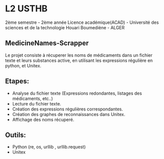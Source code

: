 # L2 USTHB
2ème semestre - 2ème année Licence académique(ACAD) - Université des sciences et de la technologie Houari Boumediène - ALGER

## MedicineNames-Scrapper
Le projet consiste à récuperer les noms de médicaments dans un fichier texte et leurs substances active, en utilisant les expressions régulière en python, et Unitex.

## Etapes:
- Analyse du fichier texte (Expressions redondantes, listages des médicaments, etc..)
- Lecture du fichier texte.
- Création des expressions régulières correspondantes.
- Création des graphes de reconnaissances dans Unitex.
- Affichage des noms récuperé.

## Outils:
- Python (re, os, urllib , urllib.request)
- Unitex
